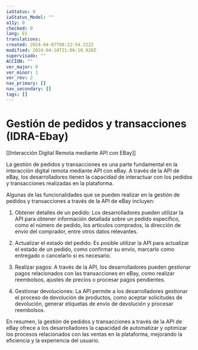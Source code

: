 ```yaml
---
iaStatus: 0
iaStatus_Model: ""
a11y: 0
checked: 0
lang: ES
translations: 
created: 2024-04-07T08:22:54.222Z
modified: 2024-04-10T21:06:10.920Z
supervisado: ""
ACCION: ""
ver_major: 0
ver_minor: 1
ver_rev: 2
nav_primary: []
nav_secondary: []
tags: []
---
```

# Gestión de pedidos y transacciones (IDRA-Ebay)

[[Interacción Digital Remota mediante API con EBay]]

La gestión de pedidos y transacciones es una parte fundamental en la interacción digital remota mediante API con eBay. A través de la API de eBay, los desarrolladores tienen la capacidad de interactuar con los pedidos y transacciones realizadas en la plataforma.

Algunas de las funcionalidades que se pueden realizar en la gestión de pedidos y transacciones a través de la API de eBay incluyen:

1. Obtener detalles de un pedido: Los desarrolladores pueden utilizar la API para obtener información detallada sobre un pedido específico, como el número de pedido, los artículos comprados, la dirección de envío del comprador, entre otros datos relevantes.

2. Actualizar el estado del pedido: Es posible utilizar la API para actualizar el estado de un pedido, como confirmar su envío, marcarlo como entregado o cancelarlo si es necesario.

3. Realizar pagos: A través de la API, los desarrolladores pueden gestionar pagos relacionados con las transacciones en eBay, como realizar reembolsos, ajustes de precios o procesar pagos pendientes.

4. Gestionar devoluciones: La API permite a los desarrolladores gestionar el proceso de devolución de productos, como aceptar solicitudes de devolución, generar etiquetas de envío de devolución y procesar reembolsos.

En resumen, la gestión de pedidos y transacciones a través de la API de eBay ofrece a los desarrolladores la capacidad de automatizar y optimizar los procesos relacionados con las ventas en la plataforma, mejorando la eficiencia y la experiencia del usuario.

